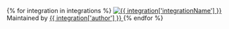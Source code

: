 
<!-- The code below is a jinja2 template that will be rendered by create_integrations_cards.py -->
<CardGroup cols={4}  className="text-center">

{% for integration in integrations %}
    <Card title="{{ integration['tag'] }}">
        <a href="/integration/{{ integration['documentation'] }}"> <img src="{{ integration['iconUrl'] }}" alt="{{ integration['integrationName'] }}"/>
        </a>
        Maintained by <a href="{{ integration['authorUrl'] }}"> {{ integration['author'] }} </a>
    </Card>
{% endfor %}

</CardGroup>
